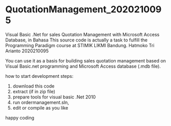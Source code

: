 # QuotationManagement_2020210095
Visual Basic .Net for sales Quotation Management with Microsoft Access Database, in Bahasa
This source code is actually a task to fulfill the Programming Paradigm course at STIMIK LIKMI Bandung.
Hatmoko Tri Arianto 2020210095

You can use it as a basis for building sales quotation management based on Visual Basic.net programming and Microsoft Access database (.mdb file).
 
how to start development steps:
1. download this code
2. extract (if in zip file)
3. prepare tools for visual basic .Net 2010
4. run ordermanagement.sln,
5. edit or compile as you like

happy coding
